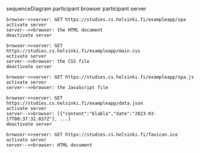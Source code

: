 sequenceDiagram
    participant browser
    participant server

    browser->>server: GET https://studies.cs.helsinki.fi/exampleapp/spa
    activate server
    server-->>browser: the HTML document
    deactivate server

    browser->>server: GET https://studies.cs.helsinki.fi/exampleapp/main.css
    activate server
    server-->>browser: the CSS file
    deactivate server

    browser->>server: GET https://studies.cs.helsinki.fi/exampleapp/spa.js
    activate server
    server-->>browser: the JavaScript file

    browser->>server: GET https://studies.cs.helsinki.fi/exampleapp/data.json
    activate server
    server-->>browser: [{"content":"blabla","date":"2023-03-17T08:37:32.037Z"}, ...]
    deactivate server
 
    browser->>server: GET https://studies.cs.helsinki.fi/favicon.ico
    activate server
    server-->>browser: HTML document